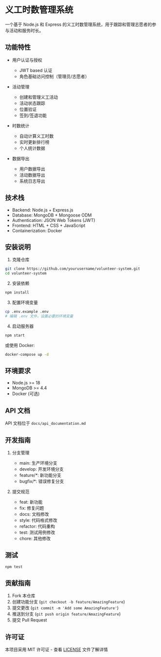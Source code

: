 # 义工时数管理系统

一个基于 Node.js 和 Express 的义工时数管理系统，用于跟踪和管理志愿者的参与活动和服务时长。

## 功能特性

- 用户认证与授权
  - JWT based 认证
  - 角色基础访问控制（管理员/志愿者）
  
- 活动管理
  - 创建和管理义工活动
  - 活动状态跟踪
  - 位置验证
  - 签到/签退功能
  
- 时数统计
  - 自动计算义工时数
  - 实时更新排行榜
  - 个人统计数据
  
- 数据导出
  - 用户数据导出
  - 活动数据导出
  - 系统日志导出

## 技术栈

- Backend: Node.js + Express.js
- Database: MongoDB + Mongoose ODM
- Authentication: JSON Web Tokens (JWT)
- Frontend: HTML + CSS + JavaScript
- Containerization: Docker

## 安装说明

1. 克隆仓库
```bash
git clone https://github.com/yourusername/volunteer-system.git
cd volunteer-system
```

2. 安装依赖
```bash
npm install
```

3. 配置环境变量
```bash
cp .env.example .env
# 编辑 .env 文件，设置必要的环境变量
```

4. 启动服务器
```bash
npm start
```

或使用 Docker:
```bash
docker-compose up -d
```

## 环境要求

- Node.js >= 18
- MongoDB >= 4.4
- Docker (可选)

## API 文档

API 文档位于 `docs/api_documentation.md`

## 开发指南

1. 分支管理
   - main: 生产环境分支
   - develop: 开发环境分支
   - feature/*: 新功能分支
   - bugfix/*: 错误修复分支

2. 提交规范
   - feat: 新功能
   - fix: 修复问题
   - docs: 文档修改
   - style: 代码格式修改
   - refactor: 代码重构
   - test: 测试用例修改
   - chore: 其他修改

## 测试

```bash
npm test
```

## 贡献指南

1. Fork 本仓库
2. 创建功能分支 (`git checkout -b feature/AmazingFeature`)
3. 提交更改 (`git commit -m 'Add some AmazingFeature'`)
4. 推送到分支 (`git push origin feature/AmazingFeature`)
5. 提交 Pull Request

## 许可证

本项目采用 MIT 许可证 - 查看 [LICENSE](LICENSE) 文件了解详情
